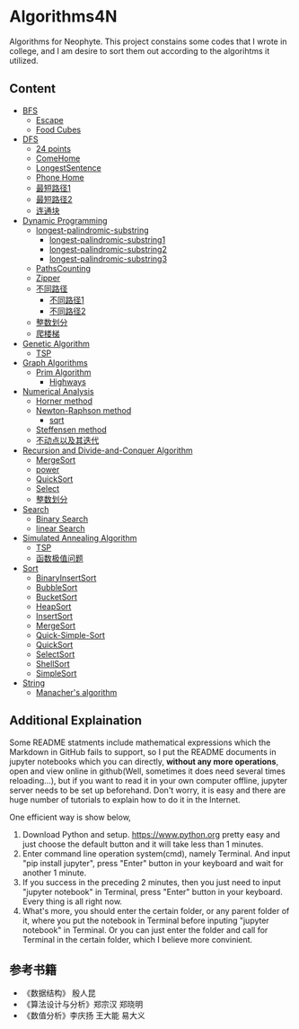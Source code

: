 # Algorithms4N

Algorithms for Neophyte. This project constains some codes that I wrote in college, and I am desire to sort them out according to the algorihtms it utilized.

## Content

* [BFS](\BFS)
   * [Escape](\BFS\Escape)
   * [Food Cubes](\BFS\Food%20Cubes)
* [DFS](\DFS)
   * [24 points](\DFS\24%20points)
   * [ComeHome](\DFS\ComeHome)
   * [LongestSentence](\DFS\LongestSentence)
   * [Phone Home](\DFS\Phone%20Home)
   * [最短路径1](\DFS\最短路径1)
   * [最短路径2](\DFS\最短路径2)
   * [连通块](\DFS\连通块)
* [Dynamic Programming](\Dynamic%20Programming)
   * [longest-palindromic-substring](\Dynamic%20Programming\longest-palindromic-substring)
      * [longest-palindromic-substring1](\Dynamic%20Programming\longest-palindromic-substring\longest-palindromic-substring1)
      * [longest-palindromic-substring2](\Dynamic%20Programming\longest-palindromic-substring\longest-palindromic-substring2)
      * [longest-palindromic-substring3](\Dynamic%20Programming\longest-palindromic-substring\longest-palindromic-substring3)
   * [PathsCounting](\Dynamic%20Programming\PathsCounting)
   * [Zipper](\Dynamic%20Programming\Zipper)
   * [不同路径](\Dynamic%20Programming\不同路径)
      * [不同路径1](\Dynamic%20Programming\不同路径\不同路径1)
      * [不同路径2](\Dynamic%20Programming\不同路径\不同路径2)
   * [整数划分](\Dynamic%20Programming\整数划分)
   * [爬楼梯](\Dynamic%20Programming\爬楼梯)
* [Genetic Algorithm](\Genetic%20Algorithm)
   * [TSP](\Genetic%20Algorithm\TSP)
* [Graph Algorithms](\Graph%20Algorithms)
   * [Prim Algorithm](\Graph%20Algorithms\Prim%20Algorithm)
      * [Highways](\Graph%20Algorithms\Prim%20Algorithm\Highways)
* [Numerical Analysis](\Numerical%20Analysis)
   * [Horner method](\Numerical%20Analysis\Horner%20method)
   * [Newton-Raphson method](\Numerical%20Analysis\Newton-Raphson%20method)
      * [sqrt](\Numerical%20Analysis\Newton-Raphson%20method\sqrt)
   * [Steffensen method](\Numerical%20Analysis\Steffensen%20method)
   * [不动点以及其迭代](\Numerical%20Analysis\不动点以及其迭代)
* [Recursion and Divide-and-Conquer Algorithm](\Recursion%20and%20Divide-and-Conquer%20Algorithm)
   * [MergeSort](\Recursion%20and%20Divide-and-Conquer%20Algorithm\MergeSort)
   * [power](\Recursion%20and%20Divide-and-Conquer%20Algorithm\power)
   * [QuickSort](\Recursion%20and%20Divide-and-Conquer%20Algorithm\QuickSort)
   * [Select](\Recursion%20and%20Divide-and-Conquer%20Algorithm\Select)
   * [整数划分](\Recursion%20and%20Divide-and-Conquer%20Algorithm\整数划分)
* [Search](\Search)
   * [Binary Search](\Search\Binary%20Search)
   * [linear Search](\Search\linear%20Search)
* [Simulated Annealing Algorithm](\Simulated%20Annealing%20Algorithm)
   * [TSP](\Simulated%20Annealing%20Algorithm\TSP)
   * [函数极值问题](\Simulated%20Annealing%20Algorithm\函数极值问题)
* [Sort](\Sort)
   * [BinaryInsertSort](\Sort\BinaryInsertSort)
   * [BubbleSort](\Sort\BubbleSort)
   * [BucketSort](\Sort\BucketSort)
   * [HeapSort](\Sort\HeapSort)
   * [InsertSort](\Sort\InsertSort)
   * [MergeSort](\Sort\MergeSort)
   * [Quick-Simple-Sort](\Sort\Quick-Simple-Sort)
   * [QuickSort](\Sort\QuickSort)
   * [SelectSort](\Sort\SelectSort)
   * [ShellSort](\Sort\ShellSort)
   * [SimpleSort](\Sort\SimpleSort)
* [String](\String)
   * [Manacher's algorithm](\String\Manacher's%20algorithm)

## Additional Explaination

Some README statments include mathematical expressions which the Markdown in GitHub fails to support, so I put the README documents in jupyter notebooks which you can directly, **without any more operations**, open and view online in github(Well, sometimes it does need several times reloading...), but if you want to read it in your own computer offline, jupyter server needs to be set up beforehand. Don't worry, it is easy and there are huge number of tutorials to explain how to do it in the Internet.

One efficient way is show below,

1. Download Python and setup. <https://www.python.org> pretty easy and just choose the default button and it will take less than 1 minutes.
2. Enter command line operation system(cmd), namely Terminal. And input "pip install jupyter", press "Enter" button in your keyboard and wait for another 1 minute.
3. If you success in the preceding 2 minutes, then you just need to input "jupyter notebook" in Terminal, press "Enter" button in your keyboard. Every thing is all right now.
4. What's more, you should enter the certain folder, or any parent folder of it, where you put the notebook in Terminal before inputing "jupyter notebook" in Terminal. Or you can just enter the folder and call for Terminal in the certain folder, which I believe more convinient.

## 参考书籍

* 《数据结构》 殷人昆
* 《算法设计与分析》郑宗汉 郑晓明
* 《数值分析》李庆扬 王大能 易大义
